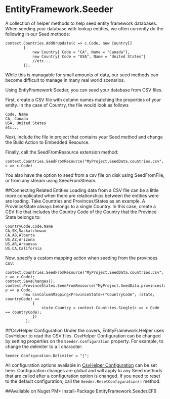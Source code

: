 EntityFramework.Seeder
==========================

A collection of helper methods to help seed entity framework databases. When seeding your database with lookup entities, we often currently do the following in our Seed methods:

    context.Countries.AddOrUpdate(c => c.Code, new Country[]
            {
                new Country{ Code = "CA", Name = "Canada"},
                new Country{ Code = "USA", Name = "United States"}
                //etc...
            });

While this is managable for small amounts of data, our seed methods can become difficult to manage in many real world scenarios.

Using EntiyFramework.Seeder, you can seed your database from CSV files.

First, create a CSV file with column names matching the properties of your entity. In the case of Country, the file would look as follows

    Code, Name
    CA, Canada
    USA, United States
    etc...


Next, include the file in project that contains your Seed method and change the Build Action to Embedded Resource.

Finally, call the SeedFromResource extension method:

    context.Countries.SeedFromResource("MyProject.SeedData.countries.csv", c => c.Code)

You also have the option to seed from a csv file on disk using SeedFromFile, or from any stream using SeedFromStream.

##Connecting Related Entities
Loading data from a CSV file can be a little more complicated when there are relationships between the entities were are loading. Take Countries and Provinces/States as an example. A Province/State always belongs to a single Country. In this case, create a CSV file that includes the Country Code of the Country that the Province State belongs to:

    CountryCode,Code,Name
    CA,SK,Saskatchewan
    CA,AB,Alberta
    US,AZ,Arizona
    US,AR,Arkansas
    US,CA,California

Now, specify a custom mapping action when seeding from the provinces csv:

    context.Countries.SeedFromResource("MyProject.SeedData.countries.csv", c => c.Code);
    context.SaveChanges();
    context.ProvinceStates.SeedFromResource("MyProject.SeedData.provincestates.csv", p => p.Code,
            new CsvColumnMapping<ProvinceState>("CountryCode", (state, countryCode) =>
                {
                    state.Country = context.Countries.Single(c => c.Code == countryCode);
                })
             );

##CsvHelper Configuration
Under the covers, EntityFramework.Helper uses CsvHelper to read the CSV files. CsvHelper Configuration can be changed by setting properties on the `Seeder.Configuration` property. For example, to change the delimiter to a | character:


    Seeder.Configuration.Delimiter = "|";

All configuration options available in [CsvHelper Configuration](http://joshclose.github.io/CsvHelper/#configuration) can be set here. Configuration changes are global and will apply to any Seed methods that are called after a configuration option is changed. If you need to reset to the default configuration, call the `Seeder.ResetConfiguration()` method.


##Available on Nuget
PM> Install-Package EntityFramework.Seeder.EF6
